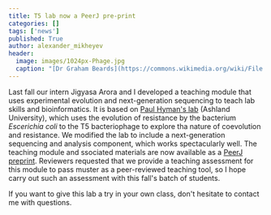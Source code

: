 ```yaml
---
title: T5 lab now a PeerJ pre-print
categories: []
tags: ['news']
published: True
author: alexander_mikheyev
header:
  image: images/1024px-Phage.jpg
  caption: "[Dr Graham Beards](https://commons.wikimedia.org/wiki/File:Phage.jpg)"
---
```


Last fall our intern Jigyasa Arora and I developed a teaching module that uses experimental evolution and next-generation sequencing to teach lab skills and bioinformatics. It is based on [Paul Hyman's lab](http://www.ncbi.nlm.nih.gov/pmc/articles/PMC3895413) (Ashland University), which uses the evolution of resistance by the bacterium *Escerichia coli* to the T5 bacteriophage to explore tha nature of coevolution and resistance. We modified the lab to include a next-generation sequencing and analysis component, which works spectacularly well. The teaching module and ssociated materials are now available as a [PeerJ preprint](https://peerj.com/manuscripts/6635/). Reviewers  requested that we provide a teaching assessment for this module to pass muster as a peer-reviewed teaching tool, so I hope carry out such an assessment with this fall's batch of students. 

If you want to give this lab a try in your own class, don't hesitate to contact me with questions.
